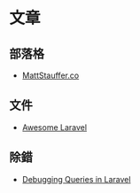 # 文章


## 部落格
* [MattStauffer.co](https://mattstauffer.co/blog/)

## 文件
* [Awesome Laravel](https://github.com/chiraggude/awesome-laravel)

## 除錯
* [Debugging Queries in Laravel](https://scotch.io/tutorials/debugging-queries-in-laravel)

